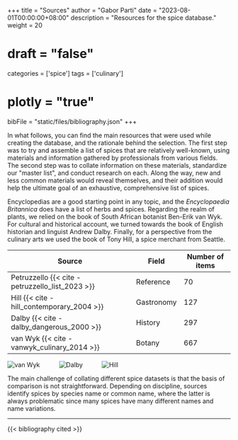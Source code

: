 +++
title = "Sources"
author = "Gabor Parti"
date = "2023-08-01T00:00:00+08:00"
description = "Resources for the spice database."
weight = 20
# draft = "false"
categories = ['spice']
tags = ['culinary']
# plotly = "true"
bibFile = "static/files/bibliography.json"
+++

In what follows, you can find the main resources that were used while creating the database, and the rationale behind the selection. The first step was to try and assemble a list of spices that are relatively well-known, using materials and information gathered by professionals from various fields. The second step was to collate information on these materials, standardize our "master list", and conduct research on each. Along the way, new and less common materials would reveal themselves, and their addition would help the ultimate goal of an exhaustive, comprehensive list of spices.

Encyclopedias are a good starting point in any topic, and the *Encyclopaedia Britannica* does have a list of herbs and spices. Regarding the realm of plants, we relied on the book of South African botanist Ben-Erik van Wyk. For cultural and historical account, we turned towards the book of English historian and linguist Andrew Dalby. Finally, for a perspective from the culinary arts we used the book of Tony Hill, a spice merchant from Seattle.

|Source | Field | Number of items |
| --- | --- | --- |
| Petruzzello {{< cite -petruzzello_list_2023 >}} | Reference | 70 |
| Hill {{< cite -hill_contemporary_2004 >}} | Gastronomy | 127 |
| Dalby {{< cite -dalby_dangerous_2000 >}} | History | 297 |
| van Wyk {{< cite -vanwyk_culinary_2014 >}} | Botany | 667 |

<!-- {{< center >}}

{{< /center >}} -->

![van Wyk](/images/books/vanwyk.jpg?height=20vw&classes=inline)
&nbsp; &nbsp; &nbsp; &nbsp; &nbsp; 
![Dalby](/images/books/dalby.jpg?height=20vw&classes=inline)
&nbsp; &nbsp; &nbsp; &nbsp; &nbsp; 
![Hill](/images/books/hill.jpg?height=20vw&classes=inline)

<!-- ![van Wyk](/images/books/vanwyk.jpg?height=20vw&classes=inline,shadow)
&nbsp; &nbsp; &nbsp; &nbsp; &nbsp; 
![Dalby](/images/books/dalby.jpg?height=20vw&classes=inline,shadow)
&nbsp; &nbsp; &nbsp; &nbsp; &nbsp; 
![Hill](/images/books/hill.jpg?height=20vw&classes=inline,shadow) -->

The main challenge of collating different spice datasets is that the basis of comparison is not straightforward. Depending on discipline, sources identify spices by species name or common name, where the latter is always problematic since many spices have many different names and name variations. 

***

{{< bibliography cited >}}